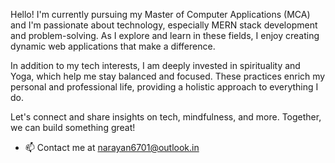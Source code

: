 Hello! I'm currently pursuing my Master of Computer Applications (MCA) and I'm passionate about technology, especially MERN stack development and problem-solving. As I explore and learn in these fields, I enjoy creating dynamic web applications that make a difference.

In addition to my tech interests, I am deeply invested in spirituality and Yoga, which help me stay balanced and focused. These practices enrich my personal and professional life, providing a holistic approach to everything I do.

Let's connect and share insights on tech, mindfulness, and more. Together, we can build something great!

- 📫 Contact me at narayan6701@outlook.in

<!---
narayan6701/narayan6701 is a ✨ special ✨ repository because its `README.md` (this file) appears on your GitHub profile.
You can click the Preview link to take a look at your changes.
--->
